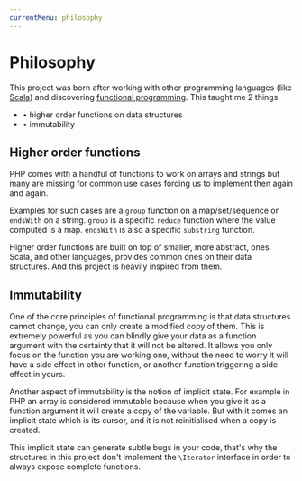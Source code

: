 ```yaml
---
currentMenu: philosophy
---
```


# Philosophy

This project was born after working with other programming languages (like [Scala](https://scala-lang.org)) and discovering [functional programming](https://en.wikipedia.org/wiki/Functional_programming). This taught me 2 things:
- • higher order functions on data structures
- • immutability

## Higher order functions

PHP comes with a handful of functions to work on arrays and strings but many are missing for common use cases forcing us to implement then again and again.

Examples for such cases are a `group` function on a map/set/sequence or `endsWith` on a string. `group` is a specific `reduce` function where the value computed is a map. `endsWith` is also a specific `substring` function.

Higher order functions are built on top of smaller, more abstract, ones. Scala, and other languages, provides common ones on their data structures. And this project is heavily inspired from them.

## Immutability

One of the core principles of functional programming is that data structures cannot change, you can only create a modified copy of them. This is extremely powerful as you can blindly give your data as a function argument with the certainty that it will not be altered. It allows you only focus on the function you are working one, without the need to worry it will have a side effect in other function, or another function triggering a side effect in yours.

Another aspect of immutability is the notion of implicit state. For example in PHP an array is considered immutable because when you give it as a function argument it will create a copy of the variable. But with it comes an implicit state which is its cursor, and it is not reinitialised when a copy is created.

This implicit state can generate subtle bugs in your code, that's why the structures in this project don't implement the `\Iterator` interface in order to always expose complete functions.

